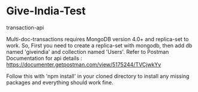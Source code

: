 # Give-India-Test
transaction-api

Multi-doc-transactions requires MongoDB version 4.0+ and replica-set to work. So, First you need to create a replica-set with mongodb, then add 
db named 'giveindia' and collection named 'Users'.
Refer to Postman Documentation for api details : https://documenter.getpostman.com/view/5175244/TVCjwkYv

Follow this with 'npm install' in your cloned directory to install any missing packages and everything should work fine.
